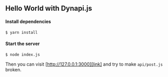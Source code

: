 ## Hello World with Dynapi.js

#### Install dependencies

```
$ yarn install
```

#### Start the server

```
$ node index.js
```

Then you can visit [http://127.0.0.1:3000][link] and try to make `api/post.js` broken.

[link]: http://127.0.0.1:3000
